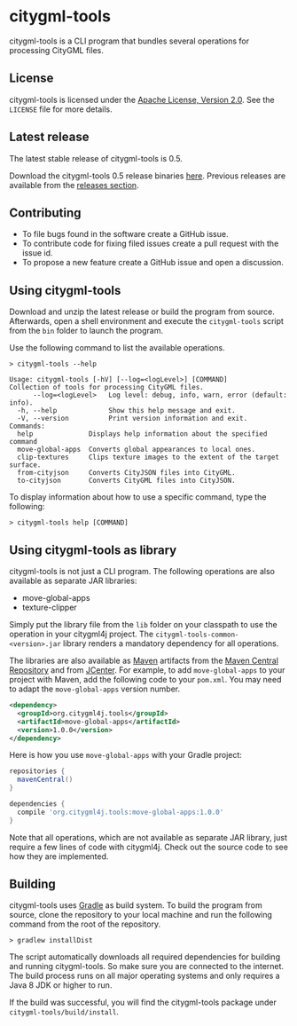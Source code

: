 # citygml-tools
citygml-tools is a CLI program that bundles several operations for processing
CityGML files.

## License
citygml-tools is licensed under the [Apache License, Version 2.0](http://www.apache.org/licenses/LICENSE-2.0). See the `LICENSE` file for more details.

## Latest release
The latest stable release of citygml-tools is 0.5.

Download the citygml-tools 0.5 release binaries [here](https://github.com/citygml4j/citygml-tools/releases/download/v0.5/citygml-tools-0.5.zip). Previous releases are available from the [releases section](https://github.com/citygml4j/citygml-tools/releases).

## Contributing
* To file bugs found in the software create a GitHub issue.
* To contribute code for fixing filed issues create a pull request with the issue id.
* To propose a new feature create a GitHub issue and open a discussion.

## Using citygml-tools
Download and unzip the latest release or build the program from source. Afterwards, open a shell environment and execute the `citygml-tools` script from the `bin` folder to launch the program.

Use the following command to list the available operations.

    > citygml-tools --help
    
    Usage: citygml-tools [-hV] [--log=<logLevel>] [COMMAND]
    Collection of tools for processing CityGML files.
          --log=<logLevel>   Log level: debug, info, warn, error (default: info).
      -h, --help             Show this help message and exit.
      -V, --version          Print version information and exit.
    Commands:
      help              Displays help information about the specified command
      move-global-apps  Converts global appearances to local ones.
      clip-textures     Clips texture images to the extent of the target surface.
      from-cityjson     Converts CityJSON files into CityGML.
      to-cityjson       Converts CityGML files into CityJSON.

To display information about how to use a specific command, type the
following:

    > citygml-tools help [COMMAND]

## Using citygml-tools as library
citygml-tools is not just a CLI program. The following operations are also available as separate JAR libraries:

* move-global-apps
* texture-clipper

Simply put the library file from the `lib` folder on your classpath to use the operation in your citygml4j project. The `citygml-tools-common-<version>.jar` library renders a mandatory dependency for all operations.

The libraries are also available as [Maven](http://maven.apache.org/) artifacts from the [Maven Central Repository](http://search.maven.org/#search%7Cga%7C1%7Ca%3A%22citygml4j%22) and from [JCenter](https://bintray.com/bintray/jcenter). For example, to add `move-global-apps` to your project with Maven, add the following code to your `pom.xml`. You may need to adapt the `move-global-apps` version number.

```xml
<dependency>
  <groupId>org.citygml4j.tools</groupId>
  <artifactId>move-global-apps</artifactId>
  <version>1.0.0</version>
</dependency>
```

Here is how you use `move-global-apps` with your Gradle project:

```gradle
repositories {
  mavenCentral()
}

dependencies {
  compile 'org.citygml4j.tools:move-global-apps:1.0.0'
}
```

Note that all operations, which are not available as separate JAR library, just require a few lines of code with citygml4j. Check out the source code to see how they are implemented.

## Building
citygml-tools uses [Gradle](https://gradle.org/) as build system. To build the program from source, clone the repository to your local machine and run the following command from the root of the repository. 

    > gradlew installDist
    
The script automatically downloads all required dependencies for building and running citygml-tools. So make sure you are connected to the internet. The build process runs on all major operating systems and only requires a Java 8 JDK or higher to run.

If the build was successful, you will find the citygml-tools package under `citygml-tools/build/install`.
